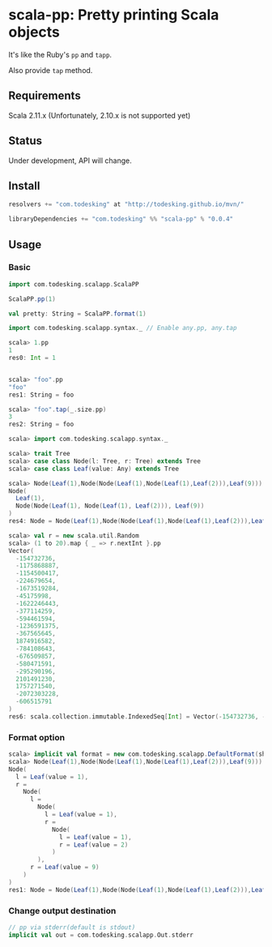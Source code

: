 # scala-pp: Pretty printing Scala objects

It's like the Ruby's `pp` and `tapp`.

Also provide `tap` method.

## Requirements

Scala 2.11.x (Unfortunately, 2.10.x is not supported yet)

## Status

Under development, API will change.

## Install

```scala
resolvers += "com.todesking" at "http://todesking.github.io/mvn/"

libraryDependencies += "com.todesking" %% "scala-pp" % "0.0.4"
```

## Usage

### Basic

```scala
import com.todesking.scalapp.ScalaPP

ScalaPP.pp(1)

val pretty: String = ScalaPP.format(1)
```

```scala
import com.todesking.scalapp.syntax._ // Enable any.pp, any.tap

scala> 1.pp
1
res0: Int = 1


scala> "foo".pp
"foo"
res1: String = foo

scala> "foo".tap(_.size.pp)
3
res2: String = foo
```

```scala
scala> import com.todesking.scalapp.syntax._

scala> trait Tree
scala> case class Node(l: Tree, r: Tree) extends Tree
scala> case class Leaf(value: Any) extends Tree

scala> Node(Leaf(1),Node(Node(Leaf(1),Node(Leaf(1),Leaf(2))),Leaf(9))).pp()
Node(
  Leaf(1),
  Node(Node(Leaf(1), Node(Leaf(1), Leaf(2))), Leaf(9))
)
res4: Node = Node(Leaf(1),Node(Node(Leaf(1),Node(Leaf(1),Leaf(2))),Leaf(9)))

scala> val r = new scala.util.Random
scala> (1 to 20).map { _ => r.nextInt }.pp
Vector(
  -154732736,
  -1175868887,
  -1154500417,
  -224679654,
  -1673519284,
  -45175998,
  -1622246443,
  -377114259,
  -594461594,
  -1236591375,
  -367565645,
  1874916582,
  -784108643,
  -676509857,
  -580471591,
  -295290196,
  2101491230,
  1757271540,
  -2072303228,
  -606515791
)
res6: scala.collection.immutable.IndexedSeq[Int] = Vector(-154732736, -1175868887, -1154500417, -224679654, -1673519284, -45175998, -1622246443, -377114259, -594461594, -1236591375, -367565645, 1874916582, -784108643, -676509857, -580471591, -295290196, 2101491230, 1757271540, -2072303228, -606515791)
```

### Format option

```scala
scala> implicit val format = new com.todesking.scalapp.DefaultFormat(showMemberName = true)
scala> Node(Leaf(1),Node(Node(Leaf(1),Node(Leaf(1),Leaf(2))),Leaf(9))).pp()
Node(
  l = Leaf(value = 1),
  r =
    Node(
      l =
        Node(
          l = Leaf(value = 1),
          r =
            Node(
              l = Leaf(value = 1),
              r = Leaf(value = 2)
            )
        ),
      r = Leaf(value = 9)
    )
)
res1: Node = Node(Leaf(1),Node(Node(Leaf(1),Node(Leaf(1),Leaf(2))),Leaf(9)))
```

### Change output destination

```scala
// pp via stderr(default is stdout)
implicit val out = com.todesking.scalapp.Out.stderr
```
